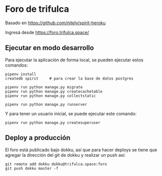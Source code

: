 # Foro de trifulca

Basado en https://github.com/nitely/spirit-heroku

Ingresá desde https://foro.trifulca.space/


## Ejecutar en modo desarrollo

Para ejecutar la aplicación de forma local, se pueden ejecutar
estos comandos:

```
pipenv install
createdb spirit     # para crear la base de datos postgres

pipenv run python manage.py migrate
pipenv run python manage.py createcachetable
pipenv run python manage.py collectstatic

pipenv run python manage.py runserver
```

Y para tener un usuario inicial, se puede ejecutar este
comando:

```
pipenv run python manage.py createsuperuser
```

## Deploy a producción

El foro está publicado bajo dokku, así que para hacer deploys
se tiene que agregar la dirección del git de dokku y realizar
un push así:

```
git remote add dokku dokku@trifulca.space:foro
git push dokku master -f
```
